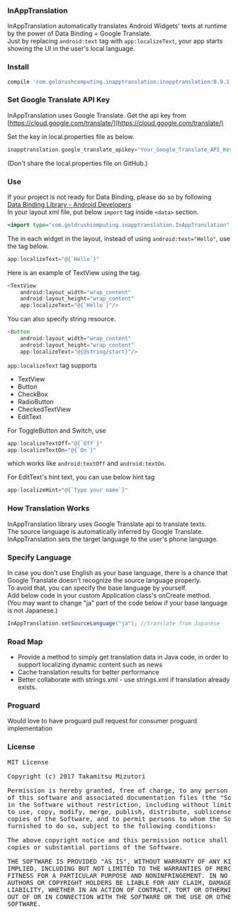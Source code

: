 ### InAppTranslation
InAppTranslation automatically translates Android Widgets' texts at runtime by the power of Data Binding + Google Translate.  
Just by replacing `android:text` tag with `app:localizeText`, your app starts showing the UI in the user's local language.

### Install
```groovy
compile 'com.goldrushcomputing.inapptranslation:inapptranslation:0.9.1'
```


### Set Google Translate API Key
InAppTranslation uses Google Translate. Get the api key from [https://cloud.google.com/translate/](https://cloud.google.com/translate/)  

Set the key in local.properties file as below.
```groovy
inapptranslation.google_translate_apikey="Your_Google_Translate_API_Key"
```
(Don't share the local.properties file on GitHub.)

### Use
If your project is not ready for Data Binding, please do so by following  
[Data Binding Library - Android Developers](https://developer.android.com/topic/libraries/data-binding/index.html)  
In your layout xml file, put below `import` tag inside `<data>` section.  

```xml
<import type="com.goldrushcomputing.inapptranslation.InAppTranslation" />
```  

The in each widget in the layout, instead of using `android:text="Hello"`, use the tag below.
```java
app:localizeText="@{`Hello`}"
```


Here is an example of TextView using the tag.
```java
<TextView
    android:layout_width="wrap_content"
    android:layout_height="wrap_content"
    app:localizeText="@{`Hello`}"/>
```

You can also specify string resource.
```java
<Button
    android:layout_width="wrap_content"
    android:layout_height="wrap_content"
    app:localizeText="@{@string/start}"/>
```
`app:localizeText` tag supports
* TextView
* Button
* CheckBox
* RadioButton
* CheckedTextView
* EditText

For ToggleButton and Switch, use
```java
app:localizeTextOff="@{`Off`}"
app:localizeTextOn="@{`On`}"
```
which works like `android:textOff` and `android:textOn`.

For EditText's hint text, you can use below hint tag
```java
app:localizeHint="@{`Type your name`}"
```

### How Translation Works
InAppTranslation library uses Google Translate api to translate texts.  
The source language is automatically inferred by Google Translate.  
InAppTranslation sets the target language to the user's phone language.

### Specify Language
In case you don't use English as your base language, there is a chance that Google Translate doesn't recognize the source language properly.  
To avoid that, you can specify the base language by yourself.  
Add below code in your custom Application class's onCreate method.  
(You may want to change "ja" part of the code below if your base language is not Japanese.)
```java
InAppTranslation.setSourceLanguage("ja"); //translate from Japanese
```

### Road Map
* Provide a method to simply get translation data in Java code, in order to support localizing dynamic content such as news
* Cache translation results for better performance
* Better collaborate with strings.xml - use strings.xml if translation already exists.



### Proguard
Would love to have proguard pull request for consumer proguard implementation

### License
<pre>
MIT License

Copyright (c) 2017 Takamitsu Mizutori

Permission is hereby granted, free of charge, to any person obtaining a copy
of this software and associated documentation files (the "Software"), to deal
in the Software without restriction, including without limitation the rights
to use, copy, modify, merge, publish, distribute, sublicense, and/or sell
copies of the Software, and to permit persons to whom the Software is
furnished to do so, subject to the following conditions:

The above copyright notice and this permission notice shall be included in all
copies or substantial portions of the Software.

THE SOFTWARE IS PROVIDED "AS IS", WITHOUT WARRANTY OF ANY KIND, EXPRESS OR
IMPLIED, INCLUDING BUT NOT LIMITED TO THE WARRANTIES OF MERCHANTABILITY,
FITNESS FOR A PARTICULAR PURPOSE AND NONINFRINGEMENT. IN NO EVENT SHALL THE
AUTHORS OR COPYRIGHT HOLDERS BE LIABLE FOR ANY CLAIM, DAMAGES OR OTHER
LIABILITY, WHETHER IN AN ACTION OF CONTRACT, TORT OR OTHERWISE, ARISING FROM,
OUT OF OR IN CONNECTION WITH THE SOFTWARE OR THE USE OR OTHER DEALINGS IN THE
SOFTWARE.
</pre>
